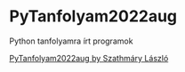 # PyTanfolyam2022aug
Python tanfolyamra írt programok

[PyTanfolyam2022aug by Szathmáry László](https://arato.inf.unideb.hu/szathmary.laszlo/pmwiki/index.php?n=Acad.PyTanfolyam2022aug)